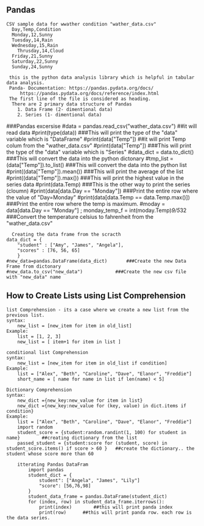  Pandas
 -------
 	CSV sample data for wwather condition "wather_data.csv"
	  Day,Temp,Condition
	  Monday,12,Sunny
	  Tuesday,14,Rain
	  Wednesday,15,Rain
    	Thrusday,14,Cloud
	  Friday,21,Sunny
	  Saturday,22,Sunny
	  Sunday,24,Sunny
	  
 	 this is the python data analysis library which is helpful in tabular data analysis.
 	 Panda- Documentation: https://pandas.pydata.org/docs/
         https://pandas.pydata.org/docs/reference/index.html
 	 The first line of the file is considered as heading.
	  There are 2 primary data structure of Pandas
	    1. Data Frame (2- dimentional data)
	    2. Series (1- dimentional data)
  
###Pandas excersise
	  #data = pandas.read_csv("wather_data.csv")    ##it will read data
	  #print(type(data))                            ###This will print the type of the "data" variable which is "DataFrame"
	  #print(data["Temp"])                          ##it will print Temp colum from the "wather_data.csv"
	  #print(data["Temp"])                          ###This will print the type of the "data" variable which is "Series"
	  #data_dict = data.to_dict()                   ###This will convert the data into the python dictonary
	  #tmp_list = (data["Temp"]).to_list()          ###This will convert the data into the python list
	  #print((data["Temp"]).mean())			###This will print the average of the list
	  #print((data["Temp"]).max())			###This will print the highest value in the series data
	  #print(data.Temp)				###This is the other way to print the series (cloumn)
	  #print(data[data.Day == "Monday"])		###Print the entire row where the value of "Day=Monday"
	  #print(data[data.Temp == data.Temp.max()])	###Print the entire row where the temp is maximum.
	  #moday = data[data.Day == "Monday"] ; monday_temp_f = int(moday.Temp)*9/5*32		###Convert the temperature celsius to fahrenheit from the "wather_data.csv"

	  Creating the data frame from the scracth
  	data_dict = {
		"student" : ["Amy", "James", "Angela"],
		"scores" : [76, 56, 65]
		}
	#new_data=pandas.DataFrame(data_dict)		###Create the new Data Frame from dictonary
	#new_data.to_csv("new_data")			###Create the new csv file with "new_data" name
 
 
How to Create Lists using List Comprehension
------------------------------------
	list Comprehension - its a case where we create a new list from the previous list.
	syntax:
		new_list = [new_item for item in old_list]
	Example:
		list = [1, 2, 3]
		new_list = [ item+1 for item in list ]

	conditional list Comprehension
	syntax:
		new_list = [new_item for item in old_list if condition]
	Example:
		list = ["Alex", "Beth", "Caroline", "Dave", "Elanor", "Freddie"]
		short_name = [ name for name in list if len(name) < 5]

	Dictionary Comprehension
	syntax:
		new_dict ={new_key:new_value for item in list}
		new_dict ={new_key:new_value for (key, value) in dict.items if condition}
	Example:
		list = ["Alex", "Beth", "Caroline", "Dave", "Elanor", "Freddie"]
		import random
		student_score = {student:random.randint(1, 100) for student in name}		##creating dictionary from the list
		passed_student = {student:score for (student, score) in student_score.items() if score > 60 }	##create the dictionary.. the student whose score more than 60
		
		itterating Pandas DataFram
			import pandas
			student_dict = {
				student": ["Angela", "James", "Lily"]
				"score": [56,76,98]
			}
			student_data_frame = pandas.DataFrame(student_dict)
			for (index, row) in student_data_frame.iterrows():
				print(index)		##this will print panda index
				print(row)		##this will print panda row. each row is the data series.
		
